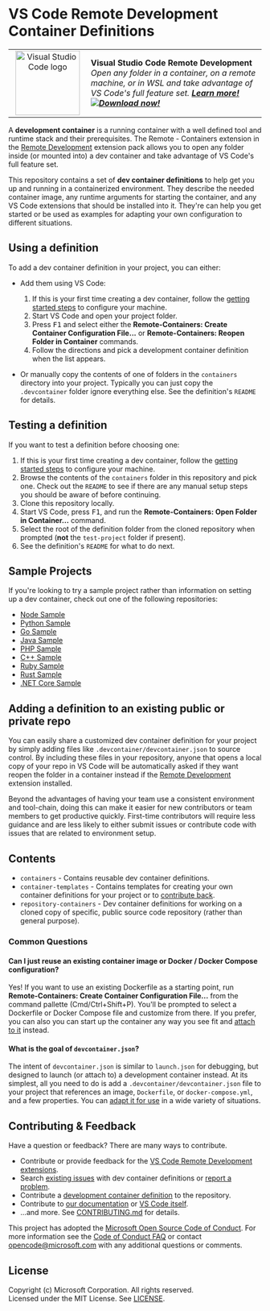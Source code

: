 # VS Code Remote Development Container Definitions

<table style="width: 100%; border-style: none;"><tr>
<td style="width: 140px; text-align: center;"><a href="https://aka.ms/vscode-remote/download/extension"><img width="128px" src="https://microsoft.github.io/vscode-remote-release/images/remote-extensionpack.png" alt="Visual Studio Code logo"/></a></td>
<td>
<strong>Visual Studio Code Remote Development</strong><br />
<i>Open any folder in a container, on a remote machine, or in WSL and take advantage of VS Code's full feature set. <strong><a href="https://aka.ms/vscode-remote">Learn more!</a></strong><br />
<strong><a href="https://aka.ms/vscode-remote/download/extension"><img src="https://microsoft.github.io/vscode-remote-release//images/download.png" alt="Download now!"/></a></strong></i>
</td>
</tr></table>

A **development container** is a running container with a well defined tool and runtime stack and their prerequisites. The Remote - Containers extension in the [Remote Development](https://aka.ms/vscode-remote/download/extension) extension pack allows you to open any folder inside (or mounted into) a dev container and take advantage of VS Code's full feature set.

This repository contains a set of **dev container definitions** to help get you up and running in a containerized environment. They describe the needed container image, any runtime arguments for starting the container, and any VS Code extensions that should be installed into it. They're can help you get started or be used as examples for adapting your own configuration to different situations.

## Using a definition

To add a dev container definition in your project, you can either:

- Add them using VS Code:
  
  1. If this is your first time creating a dev container, follow the [getting started steps](https://aka.ms/vscode-remote/containers/getting-started) to configure your machine.
  2. Start VS Code and open your project folder.
  3. Press <kbd>F1</kbd>
  and select either the **Remote-Containers: Create Container Configuration File...** or **Remote-Containers: Reopen Folder in Container** commands. 
  4. Follow the directions and pick a development container definition when the list appears.

- Or manually copy the contents of one of folders in the `containers` directory into your project. Typically you can just copy the `.devcontainer` folder ignore everything else. See the definition's `README` for details.

## Testing a definition

If you want to test a definition before choosing one:

1. If this is your first time creating a dev container, follow the [getting started steps](https://aka.ms/vscode-remote/containers/getting-started) to configure your machine.
2. Browse the contents of the  `containers` folder in this repository and pick one. Check out the `README` to see if there are any manual setup steps you should be aware of before continuing.
3. Clone this repository locally.
4. Start VS Code, press <kbd>F1</kbd>, and run the **Remote-Containers: Open Folder in Container...** command.
5. Select the root of the definition folder from the cloned repository when prompted (**not** the `test-project` folder if present).
6. See the definition's `README` for what to do next.

## Sample Projects

If you're looking to try a sample project rather than information on setting up a dev container, check out one of the following repositories:

- [Node Sample](https://github.com/Microsoft/vscode-remote-try-node)
- [Python Sample](https://github.com/Microsoft/vscode-remote-try-python)
- [Go Sample](https://github.com/Microsoft/vscode-remote-try-go)
- [Java Sample](https://github.com/Microsoft/vscode-remote-try-java)
- [PHP Sample](https://github.com/Microsoft/vscode-remote-try-php)
- [C++ Sample](https://github.com/Microsoft/vscode-remote-try-cpp)
- [Ruby Sample](https://github.com/Microsoft/vscode-remote-try-ruby)
- [Rust Sample](https://github.com/Microsoft/vscode-remote-try-rust)
- [.NET Core Sample](https://github.com/Microsoft/vscode-remote-try-dotnetcore)


## Adding a definition to an existing public or private repo

You can easily share a customized dev container definition for your project by simply adding files like `.devcontainer/devcontainer.json` to source control. By including these files in your repository, anyone that opens a local copy of your repo in VS Code will be automatically asked if they want reopen the folder in a container instead if the [Remote Development](https://aka.ms/vscode-remote/download/extension) extension installed.

Beyond the advantages of having your team use a consistent environment and tool-chain, doing this can make it easier for new contributors or team members to get productive quickly. First-time contributors will require less guidance and are less likely to either submit issues or contribute code with issues that are related to environment setup.

## Contents

- `containers` - Contains reusable dev container definitions.
- `container-templates` - Contains templates for creating your own container definitions for your project or to [contribute back](CONTRIBUTING.md#contributing-dev-container-definitions).
- `repository-containers` - Dev container definitions for working on a cloned copy of specific, public source code repository (rather than general purpose).

### Common Questions

#### Can I just reuse an existing container image or Docker / Docker Compose configuration?

Yes! If you want to use an existing Dockerfile as a starting point, run **Remote-Containers: Create Container Configuration File...** from the command pallette (Cmd/Ctrl+Shift+P). You'll be prompted to select a Dockerfile or Docker Compose file and customize from there. If you prefer, you can also you can start up the container any way you see fit and [attach to it](https://aka.ms/vscode-remote/containers/attach) instead.

#### What is the goal of `devcontainer.json`?

The intent of `devcontainer.json` is similar to `launch.json` for debugging, but designed to launch (or attach to) a development container instead. At its simplest, all you need to do is add a `.devcontainer/devcontainer.json` file to your project that references an image, `Dockerfile`, or `docker-compose.yml`, and a few properties. You can [adapt it for use](https://aka.ms/vscode-remote/containers/folder-setup) in a wide variety of situations.

## Contributing & Feedback

Have a question or feedback? There are many ways to contribute.

- Contribute or provide feedback for the [VS Code Remote Development extensions](https://github.com/Microsoft/vscode-remote-release/CONTRIBUTING.md).
- Search [existing issues](https://github.com/Microsoft/vscode-dev-containers/issues) with dev container definitions or [report a problem](https://github.com/Microsoft/vscode-dev-containers/issues/new).
- Contribute a [development container definition](CONTRIBUTING.md#contributing-dev-container-definitions) to the repository.
- Contribute to [our documentation](https://github.com/Microsoft/vscode-docs) or [VS Code itself](https://github.com/Microsoft/vscode).
- ...and more. See [CONTRIBUTING.md](CONTRIBUTING.md) for details.

This project has adopted the [Microsoft Open Source Code of Conduct](https://opensource.microsoft.com/codeofconduct/).
For more information see the [Code of Conduct FAQ](https://opensource.microsoft.com/codeofconduct/faq/) or
contact [opencode@microsoft.com](mailto:opencode@microsoft.com) with any additional questions or comments.

## License

Copyright (c) Microsoft Corporation. All rights reserved. <br />
Licensed under the MIT License. See [LICENSE](LICENSE).
